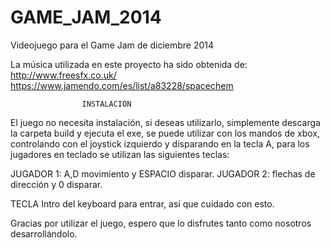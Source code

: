 GAME_JAM_2014
=============

Videojuego para el Game Jam de diciembre 2014

La música utilizada en este proyecto ha sido obtenida de:
http://www.freesfx.co.uk/ 
https://www.jamendo.com/es/list/a83228/spacechem



                    INSTALACIÓN

El juego no necesita instalación, si deseas utilizarlo, simplemente descarga la carpeta build y ejecuta el exe, se puede utilizar con los mandos de xbox, controlando con el joystick izquierdo y disparando en la tecla A, para los jugadores en teclado se utilizan las siguientes teclas:

JUGADOR 1: A,D movimiento y ESPACIO disparar.
JUGADOR 2: flechas de dirección y 0 disparar.

TECLA Intro del keyboard para entrar, así que cuidado con esto.

Gracias por utilizar el juego, espero que lo disfrutes tanto como nosotros desarrollándolo.



